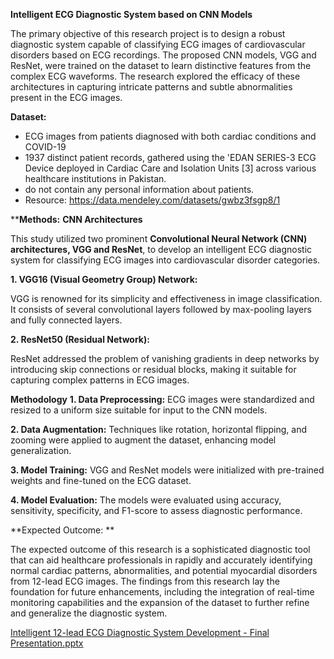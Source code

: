 **Intelligent ECG Diagnostic System based on CNN Models**

The primary objective of this research project is to design a robust diagnostic system capable of classifying ECG images of cardiovascular disorders based on ECG recordings. The proposed CNN models, VGG and ResNet, were trained on the dataset to learn distinctive features from the complex ECG waveforms. The research explored the efficacy of these architectures in capturing intricate patterns and subtle abnormalities present in the ECG images.

**Dataset:**
- ECG images from patients diagnosed with both cardiac conditions and COVID-19 
- 1937 distinct patient records, gathered using the 'EDAN SERIES-3 ECG Device deployed in Cardiac Care and Isolation Units [3] across various healthcare institutions in Pakistan.
- do not contain any personal information about patients.
- Resource: https://data.mendeley.com/datasets/gwbz3fsgp8/1 


****Methods:**
**CNN Architectures**

This study utilized two prominent **Convolutional Neural Network (CNN) architectures, VGG and ResNet**, to develop an intelligent ECG diagnostic system for classifying ECG images into cardiovascular disorder categories.

**1. VGG16 (Visual Geometry Group) Network:**

VGG is renowned for its simplicity and effectiveness in image classification. It consists of several convolutional layers followed by max-pooling layers and fully connected layers.

**2. ResNet50 (Residual Network):**

ResNet addressed the problem of vanishing gradients in deep networks by introducing skip connections or residual blocks, making it suitable for capturing complex patterns in ECG images.

**Methodology**
**1. Data Preprocessing:** ECG images were standardized and resized to a uniform size suitable for input to the CNN models.

**2. Data Augmentation:** Techniques like rotation, horizontal flipping, and zooming were applied to augment the dataset, enhancing model generalization.

**3. Model Training:** VGG and ResNet models were initialized with pre-trained weights and fine-tuned on the ECG dataset.

**4. Model Evaluation:** The models were evaluated using accuracy, sensitivity, specificity, and F1-score to assess diagnostic performance. 

**Expected Outcome: **

The expected outcome of this research is a sophisticated diagnostic tool that can aid healthcare professionals in rapidly and accurately identifying normal cardiac patterns, abnormalities, and potential myocardial disorders from 12-lead ECG images. The findings from this research lay the foundation for future enhancements, including the integration of real-time monitoring capabilities and the expansion of the dataset to further refine and generalize the diagnostic system. 


[Intelligent 12-lead ECG Diagnostic System Development - Final Presentation.pptx](https://github.com/user-attachments/files/15909110/Intelligent.12-lead.ECG.Diagnostic.System.Development.-.Final.Presentation.pptx)
